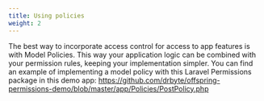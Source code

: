 ```yaml
---
title: Using policies
weight: 2
---
```


The best way to incorporate access control for access to app features is with Model Policies. This way your application logic can be combined with your permission rules, keeping your implementation simpler. You can find an example of implementing a model policy with this Laravel Permissions package in this demo app: https://github.com/drbyte/offspring-permissions-demo/blob/master/app/Policies/PostPolicy.php
